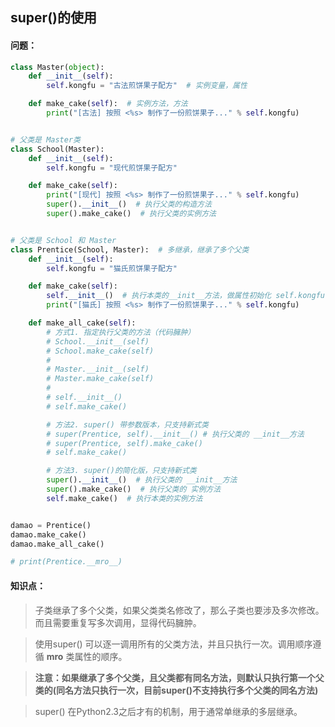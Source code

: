 ## super()的使用

#### 问题：

```python
class Master(object):
    def __init__(self):
        self.kongfu = "古法煎饼果子配方"  # 实例变量，属性

    def make_cake(self):  # 实例方法，方法
        print("[古法] 按照 <%s> 制作了一份煎饼果子..." % self.kongfu)


# 父类是 Master类
class School(Master):
    def __init__(self):
        self.kongfu = "现代煎饼果子配方"

    def make_cake(self):
        print("[现代] 按照 <%s> 制作了一份煎饼果子..." % self.kongfu)
        super().__init__()  # 执行父类的构造方法
        super().make_cake()  # 执行父类的实例方法


# 父类是 School 和 Master
class Prentice(School, Master):  # 多继承，继承了多个父类
    def __init__(self):
        self.kongfu = "猫氏煎饼果子配方"

    def make_cake(self):
        self.__init__()  # 执行本类的__init__方法，做属性初始化 self.kongfu = "猫氏...."
        print("[猫氏] 按照 <%s> 制作了一份煎饼果子..." % self.kongfu)

    def make_all_cake(self):
        # 方式1. 指定执行父类的方法（代码臃肿）
        # School.__init__(self)
        # School.make_cake(self)
        #
        # Master.__init__(self)
        # Master.make_cake(self)
        #
        # self.__init__()
        # self.make_cake()

        # 方法2. super() 带参数版本，只支持新式类
        # super(Prentice, self).__init__() # 执行父类的 __init__方法 
        # super(Prentice, self).make_cake()
        # self.make_cake()

        # 方法3. super()的简化版，只支持新式类
        super().__init__()  # 执行父类的 __init__方法 
        super().make_cake()  # 执行父类的 实例方法
        self.make_cake()  # 执行本类的实例方法


damao = Prentice()
damao.make_cake()
damao.make_all_cake()

# print(Prentice.__mro__)

```

#### 知识点：

> 子类继承了多个父类，如果父类类名修改了，那么子类也要涉及多次修改。而且需要重复写多次调用，显得代码臃肿。

> 使用super() 可以逐一调用所有的父类方法，并且只执行一次。调用顺序遵循 __mro__ 类属性的顺序。

> **注意：如果继承了多个父类，且父类都有同名方法，则默认只执行第一个父类的(同名方法只执行一次，目前super()不支持执行多个父类的同名方法)**

> super() 在Python2.3之后才有的机制，用于通常单继承的多层继承。


